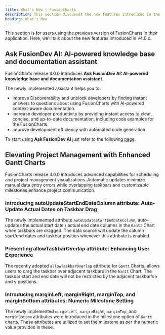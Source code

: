 ```yaml
---
title: What's New | FusionCharts
description: This section discusses the new features introduced in the latest version.
heading: What's New
---
```


This section is for users using the previous version of FusionCharts in their application. Here, we'll talk about the new features introduced in v4.0.x.

## Ask FusionDev AI: AI-powered knowledge base and documentation assistant

FusionCharts release 4.0.0 introduces **Ask FusionDev AI: AI-powered knowledge base and documentation assistant**.

The newly implemented assistant helps you to:

- Improve Discoverability and unblock developers by finding instant answers to questions about using FusionCharts with AI-powered context-aware documentation.
- Increase developer productivity by providing instant access to clear, concise, and up-to-date documentation, including code examples for the FusionCharts.
- Improve development efficiency with automated code generation.

To start using **Ask FusionDev AI** just refer to the following [page](https://www.fusioncharts.com/askfusiondev-ai).

## Elevating Project Management with Enhanced Gantt Charts

FusionCharts release 4.0.0 introduces advanced capabilities for scheduling and project management visualizations. Automatic updates minimize manual data entry errors while overlapping taskbars and customizable milestones enhance project communication.

### Introducing autoUpdateStartEndDateColumn attribute: Auto-Update Actual Dates on Taskbar Drag

The newly implemented attribute `autoUpdateStartEndDateColumn`, auto-updates the actual start date / actual end date columns in the `Gantt` Chart when taskbars are dragged. The data source will update the column start/end dates and taskbar position whenever this attribute is enabled.

### Presenting allowTaskbarOverlap attribute: Enhancing User Experience

The recently adopted `allowTaskbarOverlap` attribute for `Gantt` Charts, allows users to drag the taskbar over adjacent taskbars in the `Gantt` Chart. The taskbar start and end date will not be restricted by the adjacent taskbar’s x and y positions.

### Introducing marginLeft, marginRight, marginTop, and marginBottom attributes: Numeric Milestone Setting

The newly implemented `marginLeft`, `marginRight`, `marginTop`, and `marginBottom` attributes were introduced in the milestone option of `Gantt` charts. These attributes are utilized to set the milestone as per the numeric value provided in these.


 
 
 
